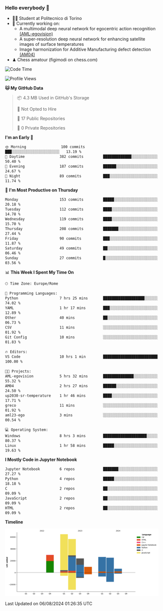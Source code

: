 ### Hello everybody 👋
- 🧑‍🎓 Student at Politecnico di Torino
- 🤖 Currently working on:
  - A multimodal deep neural network for egocentric action recognition [(AML-egovision)](https://github.com/figimodi/AML-egovision)
  - A super-resolution deep neural network for enhancing satellite images of surface temperatures
  - Image harmonization for Additive Manufacturing defect detection [(AM04)](https://github.com/figimodi/AM04)
- ♟ Chess amatour (figimodi on chess.com)

<!--
[![Figimodi's GitHub stats](https://github-readme-stats.vercel.app/api?username=figimodi&rank_icon=github&show_icons=true&include_all_commits=true)](https://github.com/figimodi/github-readme-stats)

![Top Langs](https://github-readme-stats.vercel.app/api/top-langs/?username=figimodi&layout=compact&)

[![Figimodi's WakaTime stats](https://github-readme-stats.vercel.app/api/wakatime?username=figimodi)](https://github.com/figimodi/github-readme-stats)
-->

<!--START_SECTION:waka-->
![Code Time](http://img.shields.io/badge/Code%20Time-267%20hrs%2054%20mins-blue)

![Profile Views](http://img.shields.io/badge/Profile%20Views-0-blue)

**🐱 My GitHub Data** 

> 📦 4.3 MB Used in GitHub's Storage 
 > 
> 🚫 Not Opted to Hire
 > 
> 📜 17 Public Repositories 
 > 
> 🔑 0 Private Repositories 
 > 
**I'm an Early 🐤** 

```text
🌞 Morning                100 commits         ███░░░░░░░░░░░░░░░░░░░░░░   13.19 % 
🌆 Daytime                382 commits         █████████████░░░░░░░░░░░░   50.40 % 
🌃 Evening                187 commits         ██████░░░░░░░░░░░░░░░░░░░   24.67 % 
🌙 Night                  89 commits          ███░░░░░░░░░░░░░░░░░░░░░░   11.74 % 
```
📅 **I'm Most Productive on Thursday** 

```text
Monday                   153 commits         █████░░░░░░░░░░░░░░░░░░░░   20.18 % 
Tuesday                  112 commits         ████░░░░░░░░░░░░░░░░░░░░░   14.78 % 
Wednesday                119 commits         ████░░░░░░░░░░░░░░░░░░░░░   15.70 % 
Thursday                 208 commits         ███████░░░░░░░░░░░░░░░░░░   27.44 % 
Friday                   90 commits          ███░░░░░░░░░░░░░░░░░░░░░░   11.87 % 
Saturday                 49 commits          ██░░░░░░░░░░░░░░░░░░░░░░░   06.46 % 
Sunday                   27 commits          █░░░░░░░░░░░░░░░░░░░░░░░░   03.56 % 
```


📊 **This Week I Spent My Time On** 

```text
🕑︎ Time Zone: Europe/Rome

💬 Programming Languages: 
Python                   7 hrs 25 mins       ███████████████████░░░░░░   74.02 % 
YAML                     1 hr 17 mins        ███░░░░░░░░░░░░░░░░░░░░░░   12.89 % 
Other                    40 mins             ██░░░░░░░░░░░░░░░░░░░░░░░   06.73 % 
CSV                      11 mins             ░░░░░░░░░░░░░░░░░░░░░░░░░   01.92 % 
Git Config               10 mins             ░░░░░░░░░░░░░░░░░░░░░░░░░   01.83 % 

🔥 Editors: 
VS Code                  10 hrs 1 min        █████████████████████████   100.00 % 

🐱‍💻 Projects: 
AML-egovision            5 hrs 32 mins       ██████████████░░░░░░░░░░░   55.32 % 
AM04                     2 hrs 27 mins       ██████░░░░░░░░░░░░░░░░░░░   24.50 % 
up2030-sr-temperature    1 hr 46 mins        ████░░░░░░░░░░░░░░░░░░░░░   17.71 % 
greco                    11 mins             ░░░░░░░░░░░░░░░░░░░░░░░░░   01.92 % 
aml23-ego                3 mins              ░░░░░░░░░░░░░░░░░░░░░░░░░   00.54 % 

💻 Operating System: 
Windows                  8 hrs 3 mins        ████████████████████░░░░░   80.37 % 
Linux                    1 hr 58 mins        █████░░░░░░░░░░░░░░░░░░░░   19.63 % 
```

**I Mostly Code in Jupyter Notebook** 

```text
Jupyter Notebook         6 repos             ███████░░░░░░░░░░░░░░░░░░   27.27 % 
Python                   4 repos             █████░░░░░░░░░░░░░░░░░░░░   18.18 % 
C                        2 repos             ██░░░░░░░░░░░░░░░░░░░░░░░   09.09 % 
JavaScript               2 repos             ██░░░░░░░░░░░░░░░░░░░░░░░   09.09 % 
HTML                     2 repos             ██░░░░░░░░░░░░░░░░░░░░░░░   09.09 % 
```



**Timeline**

![Lines of Code chart](https://raw.githubusercontent.com/figimodi/figimodi/main/assets/bar_graph.png)


 Last Updated on 06/08/2024 01:26:35 UTC
<!--END_SECTION:waka-->

<!--
**figimodi/figimodi** is a ✨ _special_ ✨ repository because its `README.md` (this file) appears on your GitHub profile.

Here are some ideas to get you started:

- 🔭 I’m currently working on ...
- 🌱 I’m currently learning ...
- 👯 I’m looking to collaborate on ...
- 🤔 I’m looking for help with ...
- 💬 Ask me about ...
- 📫 How to reach me: ...
- 😄 Pronouns: ...
- ⚡ Fun fact: ...
-->
